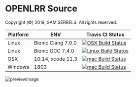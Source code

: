 # OPENLRR Source
Copyright (&copy;) 2019, SAM SERRELS. 
All rights reserved.


Platform | ENV | Travis CI Status
---------|----------|----------
Linux    | Bionic Clang 7.0.0 |[![OSX Build Status](http://badges.herokuapp.com/travis/dooglz/OpenLRR?env=BADGE=linuxclang&branch=master)](https://travis-ci.org/dooglz/OpenLRR)
Linux    | Bionic GCC 7.4.0   |[![Linux Build Status](http://badges.herokuapp.com/travis/dooglz/OpenLRR?env=BADGE=linuxgcc&branch=master)](https://travis-ci.org/dooglz/OpenLRR)
OSX      | 10.14, xcode 11.3  |[![mac Build Status](http://badges.herokuapp.com/travis/dooglz/OpenLRR?env=BADGE=osx&branch=master)](https://travis-ci.org/dooglz/OpenLRR)
Windows  | 1803               |[![mac Build Status](http://badges.herokuapp.com/travis/dooglz/OpenLRR?env=BADGE=windows&branch=master)](https://travis-ci.org/dooglz/OpenLRR)

![previewImage](https://pbs.twimg.com/media/ENsffHWX0AADztC?format=jpg)